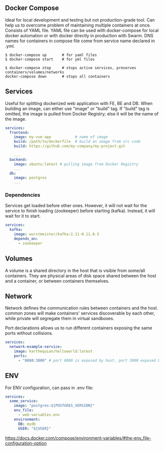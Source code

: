 ## Docker Compose

Ideal for local development and testing but not production-grade tool. Can help us to overcome problem of maintaining multiple containers at once. Consists of YAML file. YAML file can be used with docker-compose for local docker automation or with docker directly in production with Swarm. DNS names for containers in compose file come from service name declared in .yml.

```console
$ docker-compose up       # for yaml files
$ docker-compose start    # for yml files

$ docker-compose stop     # stops active services, preserves containers/volumes/networks
docker-compose down       # stops all containers
```

## Services

Useful for splitting dockerized web application with FE, BE and DB. When building an image, can either use "image" or "build" tag. If "build" tag is omitted, the image is pulled from Docker Registry; else it will be the name of the image.

```yaml
services:
  frontend:
    image: my-vue-app           # name of image
    build: /path/to/dockerfile  # build an image from src code
    build: https://github.com/my-company/my-project.git

    ...
  backend:
    image: ubuntu:latest # pulling image from Docker Registry
    ...
  db:
    image: postgres
    ...
```

### Dependencies

Services get loaded before other ones. However, it will not wait for the service to finish loading (zookeeper) before starting (kafka). Instead, it will wait for it to start.

```yaml
services:
  kafka:
    image: wurstmeister/kafka:2.11-0.11.0.3
    depends_on:
      - zookeeper
```

## Volumes

A volume is a shared directory in the host that is visible from some/all containers. They are physical areas of disk space shared between the host and a container, or between containers themselves.

## Network

Network defines the communication rules between containers and the host. common zones will make containers' services discoverable by each other, while private will segregate them in virtual sandboxes.

Port declarations allows us to run different containers exposing the same ports without collisions.

```yaml
services:
  network-example-service:
    image: karthequian/helloworld:latest
    ports:
      - "8080:3000" # port 8080 is exposed by host, port 3000 exposed by container
```

## ENV

For ENV configuration, can pass in .env file:

```yaml
services:
  some_service:
    image: "postgres:${POSTGRES_VERSION}"
    env_file:
      - web-variables.env
    environment:
      DB: mydb
      USER: "${USER}"
```

https://docs.docker.com/compose/environment-variables/#the-env_file-configuration-option
